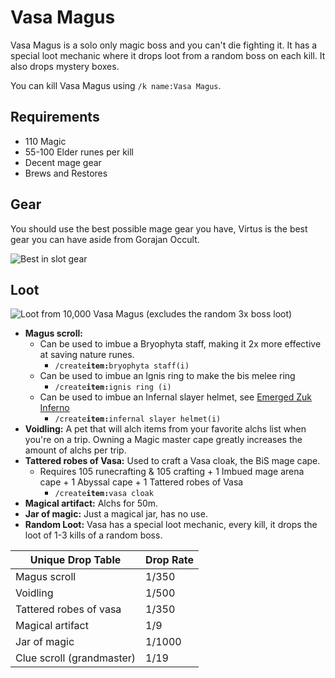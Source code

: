 # Vasa Magus

Vasa Magus is a solo only magic boss and you can't die fighting it. It has a special loot mechanic where it drops loot from a random boss on each kill. It also drops mystery boxes.

You can kill Vasa Magus using `/k name:Vasa Magus`.

## Requirements

* 110 Magic
* 55-100 Elder runes per kill
* Decent mage gear
* Brews and Restores

## Gear

You should use the best possible mage gear you have, Virtus is the best gear you can have aside from Gorajan Occult.

![Best in slot gear](../.gitbook/assets/osbot.png)

## Loot

![Loot from 10,000 Vasa Magus (excludes the random 3x boss loot)](<../.gitbook/assets/osbot (1).png>)

* **Magus scroll:**
  * Can be used to imbue a Bryophyta staff, making it 2x more effective at saving nature runes.
    * `/create`**`item:`**`bryophyta staff(i)`
  * Can be used to imbue an Ignis ring to make the bis melee ring&#x20;
    * `/create`**`item:`**`ignis ring (i)`
  * Can be used to imbue an Infernal slayer helmet, see [Emerged Zuk Inferno](../minigames/emerged-zuk-inferno.md)
    * `/create`**`item:`**`infernal slayer helmet(i)`
* **Voidling:** A pet that will alch items from your favorite alchs list when you're on a trip. Owning a Magic master cape greatly increases the amount of alchs per trip.&#x20;
* **Tattered robes of Vasa:** Used to craft a Vasa cloak, the BiS mage cape.&#x20;
  * Requires 105 runecrafting & 105 crafting + 1 Imbued mage arena cape + 1 Abyssal cape + 1 Tattered robes of Vasa
    * `/create`**`item:`**`vasa cloak`
* **Magical artifact:** Alchs for 50m.
* **Jar of magic:** Just a magical jar, has no use.
* **Random Loot:** Vasa has a special loot mechanic, every kill, it drops the loot of 1-3 kills of a random boss.

| **Unique Drop Table**     | **Drop Rate** |
| ------------------------- | ------------- |
| Magus scroll              | 1/350         |
| Voidling                  | 1/500         |
| Tattered robes of vasa    | 1/350         |
| Magical artifact          | 1/9           |
| Jar of magic              | 1/1000        |
| Clue scroll (grandmaster) | 1/19          |
